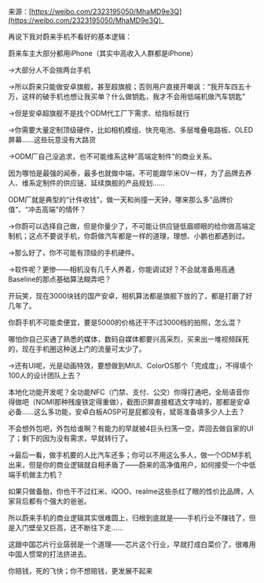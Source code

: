 来源：[https://weibo.com/2323195050/MhaMD9e3Q](https://weibo.com/2323195050/MhaMD9e3Q)_

再说下我对蔚来手机不看好的基本逻辑：

蔚来车主大部分都用iPhone（其实中高收入人群都是iPhone）

→大部分人不会揣两台手机

→所以蔚来只能做安卓旗舰，甚至超旗舰；否则用户直接开嘲讽：“我开车四五十万，这样的破手机也想让我买单？什么做钥匙，我才不会用低端机做汽车钥匙”

→但是安卓超旗舰不是找个ODM代工厂下需求、给指标就行

→你需要大量定制顶级硬件，比如相机模组、快充电池、多层堆叠电路板、OLED屏幕......这些玩意没有大路货

→ODM厂自己没追求，也不可能维系这种“高端定制件”的商业关系。

因为哪怕是最强的闻泰，最多也就做中端，不可能跟华米OV一样，为了品牌去养人、维系定制件的供应链、延续旗舰的产品规划......

ODM厂就是典型的“计件收钱”，做一天和尚撞一天钟，哪来那么多“品牌价值”、“冲击高端”的情怀？

→你蔚可以选择自己做，但是你量少了，不可能让供应链低眉顺眼的给你做高端定制机；这点不要说手机，你蔚做汽车都是一样的道理，理想、小鹏也都遇到过。

→那么好了，你不可能有顶级的手机硬件。

→软件呢？更惨——相机没有几千人养着，你能调试好？不会就准备用高通Baseline的那点基础算法糊弄吧？

开玩笑，现在3000块钱的国产安卓，相机算法都是旗舰下放的了，都是打磨了好几年了。

你蔚手机不可能卖便宜，要是5000的价格还干不过3000档的拍照，怎么混？

哪怕你自己买通了熟悉的媒体，数码自媒体都要兴高采烈，买来出一堆视频踩死的，现在手机圈这种送上门的流量可太少了。

→还有UI呢，光是动画特效，要想做到MIUI、ColorOS那个「完成度」，不得填个100人的设计团队上去？

本地化功能开发呢？全功能NFC（门禁、支付、公交）你得打通吧，全局语音你得做吧（NOMI那种残废铁定得重做），截图识屏直接框选文字啥的，那都是安卓必备......这么多功能，安卓白板AOSP可是屁都没有，斌哥准备填多少人上去？

不会想外包吧，外包给谁啊？有能力的早就被4巨头扫荡一空，弄回去做自家的UI了；剩下的因为没有需求，早就转行了。

→最后一看，做手机要的人比汽车还多；你可以不用这么多人，做一个ODM手机出来，但是你的商业逻辑就自相矛盾了——蔚来的高净值用户，如何接受一个中低端手机做主力机？

如果只做备胎，你也干不过红米、iQOO、realme这些杀红了眼的性价比品牌，人家背后都有个强大的爸爸。

所以蔚来手机的商业逻辑其实很难圆上，归根到底就是——手机行业不赚钱了，但是入门壁垒又巨高，还不断往下走......

这跟中国芯片行业孱弱是一个道理——芯片这个行业，早就打成白菜价了，很难用中国人惯常的打法挤进去。

你赔钱，死的飞快；你不想赔钱，更发展不起来

